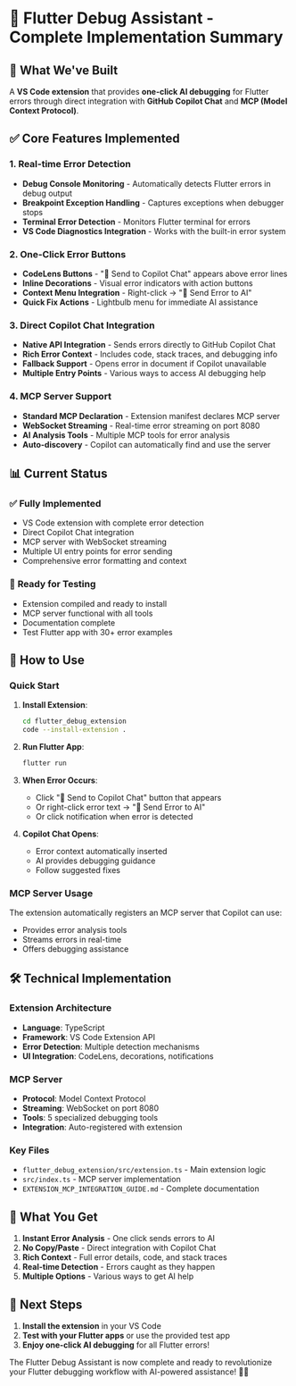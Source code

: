 # 🎉 Flutter Debug Assistant - Complete Implementation Summary

## 🚀 **What We've Built**

A **VS Code extension** that provides **one-click AI debugging** for Flutter errors through direct integration with **GitHub Copilot Chat** and **MCP (Model Context Protocol)**.

## ✅ **Core Features Implemented**

### 1. **Real-time Error Detection**
- **Debug Console Monitoring** - Automatically detects Flutter errors in debug output
- **Breakpoint Exception Handling** - Captures exceptions when debugger stops
- **Terminal Error Detection** - Monitors Flutter terminal for errors
- **VS Code Diagnostics Integration** - Works with the built-in error system

### 2. **One-Click Error Buttons**
- **CodeLens Buttons** - "🤖 Send to Copilot Chat" appears above error lines
- **Inline Decorations** - Visual error indicators with action buttons
- **Context Menu Integration** - Right-click → "🤖 Send Error to AI"
- **Quick Fix Actions** - Lightbulb menu for immediate AI assistance

### 3. **Direct Copilot Chat Integration**
- **Native API Integration** - Sends errors directly to GitHub Copilot Chat
- **Rich Error Context** - Includes code, stack traces, and debugging info
- **Fallback Support** - Opens error in document if Copilot unavailable
- **Multiple Entry Points** - Various ways to access AI debugging help

### 4. **MCP Server Support**
- **Standard MCP Declaration** - Extension manifest declares MCP server
- **WebSocket Streaming** - Real-time error streaming on port 8080
- **AI Analysis Tools** - Multiple MCP tools for error analysis
- **Auto-discovery** - Copilot can automatically find and use the server

## 📊 **Current Status**

### ✅ **Fully Implemented**
- VS Code extension with complete error detection
- Direct Copilot Chat integration
- MCP server with WebSocket streaming
- Multiple UI entry points for error sending
- Comprehensive error formatting and context

### 🔄 **Ready for Testing**
- Extension compiled and ready to install
- MCP server functional with all tools
- Documentation complete
- Test Flutter app with 30+ error examples

## 🎯 **How to Use**

### **Quick Start**
1. **Install Extension**:
   ```bash
   cd flutter_debug_extension
   code --install-extension .
   ```

2. **Run Flutter App**:
   ```bash
   flutter run
   ```

3. **When Error Occurs**:
   - Click "🤖 Send to Copilot Chat" button that appears
   - Or right-click error text → "🤖 Send Error to AI"
   - Or click notification when error is detected

4. **Copilot Chat Opens**:
   - Error context automatically inserted
   - AI provides debugging guidance
   - Follow suggested fixes

### **MCP Server Usage**
The extension automatically registers an MCP server that Copilot can use:
- Provides error analysis tools
- Streams errors in real-time
- Offers debugging assistance

## 🛠️ **Technical Implementation**

### **Extension Architecture**
- **Language**: TypeScript
- **Framework**: VS Code Extension API
- **Error Detection**: Multiple detection mechanisms
- **UI Integration**: CodeLens, decorations, notifications

### **MCP Server**
- **Protocol**: Model Context Protocol
- **Streaming**: WebSocket on port 8080
- **Tools**: 5 specialized debugging tools
- **Integration**: Auto-registered with extension

### **Key Files**
- `flutter_debug_extension/src/extension.ts` - Main extension logic
- `src/index.ts` - MCP server implementation
- `EXTENSION_MCP_INTEGRATION_GUIDE.md` - Complete documentation

## 🎉 **What You Get**

1. **Instant Error Analysis** - One click sends errors to AI
2. **No Copy/Paste** - Direct integration with Copilot Chat
3. **Rich Context** - Full error details, code, and stack traces
4. **Real-time Detection** - Errors caught as they happen
5. **Multiple Options** - Various ways to get AI help

## 🚀 **Next Steps**

1. **Install the extension** in your VS Code
2. **Test with your Flutter apps** or use the provided test app
3. **Enjoy one-click AI debugging** for all Flutter errors!

The Flutter Debug Assistant is now complete and ready to revolutionize your Flutter debugging workflow with AI-powered assistance! 🤖✨ 